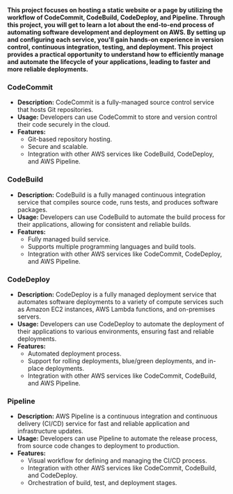 **This project focuses on hosting a static website or a page by utilizing the workflow of CodeCommit, CodeBuild, CodeDeploy, and Pipeline. Through this project, you will get to learn a lot about the end-to-end process of automating software development and deployment on AWS. By setting up and configuring each service, you'll gain hands-on experience in version control, continuous integration, testing, and deployment. This project provides a practical opportunity to understand how to efficiently manage and automate the lifecycle of your applications, leading to faster and more reliable deployments.**

### CodeCommit
- **Description:** CodeCommit is a fully-managed source control service that hosts Git repositories.
- **Usage:** Developers can use CodeCommit to store and version control their code securely in the cloud.
- **Features:**
  - Git-based repository hosting.
  - Secure and scalable.
  - Integration with other AWS services like CodeBuild, CodeDeploy, and AWS Pipeline.

### CodeBuild
- **Description:** CodeBuild is a fully managed continuous integration service that compiles source code, runs tests, and produces software packages.
- **Usage:** Developers can use CodeBuild to automate the build process for their applications, allowing for consistent and reliable builds.
- **Features:**
  - Fully managed build service.
  - Supports multiple programming languages and build tools.
  - Integration with other AWS services like CodeCommit, CodeDeploy, and AWS Pipeline.

### CodeDeploy
- **Description:** CodeDeploy is a fully managed deployment service that automates software deployments to a variety of compute services such as Amazon EC2 instances, AWS Lambda functions, and on-premises servers.
- **Usage:** Developers can use CodeDeploy to automate the deployment of their applications to various environments, ensuring fast and reliable deployments.
- **Features:**
  - Automated deployment process.
  - Support for rolling deployments, blue/green deployments, and in-place deployments.
  - Integration with other AWS services like CodeCommit, CodeBuild, and AWS Pipeline.

### Pipeline
- **Description:** AWS Pipeline is a continuous integration and continuous delivery (CI/CD) service for fast and reliable application and infrastructure updates.
- **Usage:** Developers can use Pipeline to automate the release process, from source code changes to deployment to production.
- **Features:**
  - Visual workflow for defining and managing the CI/CD process.
  - Integration with other AWS services like CodeCommit, CodeBuild, and CodeDeploy.
  - Orchestration of build, test, and deployment stages.
